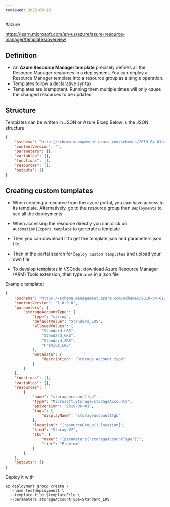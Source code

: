 ```yaml
---
reviewed: 2023-09-19
---
```


#azure

https://learn.microsoft.com/en-us/azure/azure-resource-manager/templates/overview

## Definition

- An **Azure Resource Manager template** precisely defines all the Resource Manager resources in a deployment. You can deploy a Resource Manager template into a resource group as a single operation.
- Templates follow a declarative syntax.
- Templates are idempotent. Running them multiple times will only cause the changed resources to be updated

## Structure

Templates can be written in JSON or Azure Bicep
Below is the JSON structure

```json
{
	"$schema": "http://schema.management.azure.com/schemas/2019-04-01/deploymentTemplate.json#",
	"contentVersion": "",
	"parameters": {},
	"variables": {},
	"functions": [],
	"resources": [],
	"outputs": {}
}
```

## Creating custom templates

- When creating a resource from the azure portal, you can have access to its template. Alternatively, go to the resource group then `Deployments` to see all the deployments
- When accessing the resource directly you can click on `Automation|Export template` to generate a template
- Then you can download it to get the template.json and parameters.json file.

- Then in the portal search for `Deploy custom templates` and upload your own file

- To develop templates in VSCode, download Azure Resource Manager (ARM) Tools extension, then type `arm!` in a json file

Example template:

```json
{
	"$schema": "https://schema.management.azure.com/schemas/2019-04-01/deploymentTemplate.json#",
	"contentVersion": "1.0.0.0",
	"parameters": {
		"storageAccountType": {
			"type": "string",
			"defaultValue": "Standard_LRS",
			"allowedValues": [
				"Standard_LRS",
				"Standard_GRS",
				"Standard_ZRS",
				"Premium_LRS"
			],
			"metadata": {
				"description": "Storage Account type"
			}
		}
	},
	"functions": [],
	"variables": {},
	"resources": [
		{
			"name": "storageaccount1fgb",
			"type": "Microsoft.Storage/storageAccounts",
			"apiVersion": "2019-06-01",
			"tags": {
				"displayName": "storageaccount1fgb"
			},
			"location": "[resourceGroup().location]",
			"kind": "StorageV2",
			"sku": {
				"name": "[parameters('storageAccountType')]",
				"tier": "Premium"
			}
		}
	],
	"outputs": {}
}
```

Deploy it with

```
az deployment group create \
  --name testdeployment1 \
  --template-file $templateFile \
  --parameters storageAccountType=Standard_LRS
```
